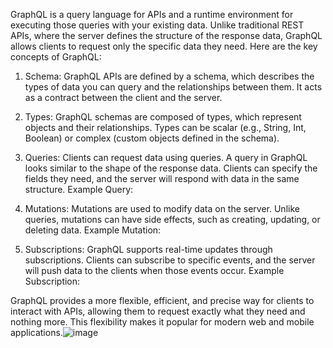 GraphQL is a query language for APIs and a runtime environment for executing those queries with your existing data. Unlike traditional REST APIs, where the server defines the structure of the response data, GraphQL allows clients to request only the specific data they need. Here are the key concepts of GraphQL:

1. Schema: GraphQL APIs are defined by a schema, which describes the types of data you can query and the relationships between them. It acts as a contract between the client and the server.

2. Types: GraphQL schemas are composed of types, which represent objects and their relationships. Types can be scalar (e.g., String, Int, Boolean) or complex (custom objects defined in the schema).

3. Queries: Clients can request data using queries. A query in GraphQL looks similar to the shape of the response data. Clients can specify the fields they need, and the server will respond with data in the same structure.
Example Query:

4. Mutations: Mutations are used to modify data on the server. Unlike queries, mutations can have side effects, such as creating, updating, or deleting data.
Example Mutation:

5. Subscriptions: GraphQL supports real-time updates through subscriptions. Clients can subscribe to specific events, and the server will push data to the clients when those events occur.
Example Subscription:

GraphQL provides a more flexible, efficient, and precise way for clients to interact with APIs, allowing them to request exactly what they need and nothing more. This flexibility makes it popular for modern web and mobile applications.![image](https://github.com/matan2288/graphql-training/assets/60103076/71a080b3-842e-4402-bca1-ff9d7633b181)
